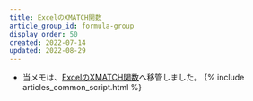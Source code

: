 ```yaml
---
title: ExcelのXMATCH関数
article_group_id: formula-group
display_order: 50
created: 2022-07-14
updated: 2022-08-29
---
```

- 当メモは、[ExcelのXMATCH関数](https://thinktwice.tech/it/excel/xmatch_function_in_excel/)へ移管しました。
{% include articles_common_script.html %}
